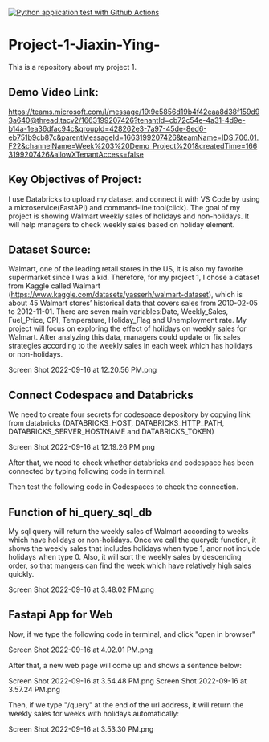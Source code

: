 [![Python application test with Github Actions](https://github.com/nogibjj/Project-1-Jiaxin-Ying-/actions/workflows/main.yml/badge.svg)](https://github.com/nogibjj/Project-1-Jiaxin-Ying-/actions/workflows/main.yml)

# Project-1-Jiaxin-Ying-
This is a repository about my project 1.

## Demo Video Link:
https://teams.microsoft.com/l/message/19:9e5856d19b4f42eaa8d38f159d93a640@thread.tacv2/1663199207426?tenantId=cb72c54e-4a31-4d9e-b14a-1ea36dfac94c&groupId=428262e3-7a97-45de-8ed6-eb751b9cb87c&parentMessageId=1663199207426&teamName=IDS.706.01.F22&channelName=Week%203%20Demo_Project%201&createdTime=1663199207426&allowXTenantAccess=false

## Key Objectives of Project:
I use Databricks to upload my dataset and connect it with VS Code by using a microservice(FastAPI) and command-line tool(click). The goal of my project is showing Walmart weekly sales of holidays and non-holidays. It will help managers to check weekly sales based on holiday element. 

## Dataset Source:
Walmart, one of the leading retail stores in the US, it is also my favorite supermarket since I was a kid. Therefore, for my project 1, I chose a dataset from Kaggle called Walmart (https://www.kaggle.com/datasets/yasserh/walmart-dataset), which is about 45 Walmart stores’ historical data that covers sales from 2010-02-05 to 2012-11-01. There are seven main variables:Date, Weekly_Sales, Fuel_Price, CPI, Temperature, Holiday_Flag and Unemployment rate. My project will focus on exploring the effect of holidays on weekly sales for Walmart. After analyzing this data, managers could update or fix sales strategies according to the weekly sales in each week which has holidays or non-holidays.

Screen Shot 2022-09-16 at 12.20.56 PM.png

## Connect Codespace and Databricks
We need to create four secrets for codespace depository by copying link from databricks (DATABRICKS_HOST, DATABRICKS_HTTP_PATH, DATABRICKS_SERVER_HOSTNAME and DATABRICKS_TOKEN)

Screen Shot 2022-09-16 at 12.19.26 PM.png

After that, we need to check whether databricks and codespace has been connected by typing following code in terminal.

Then test the following code in Codespaces to check the connection.

## Function of hi_query_sql_db
My sql query will return the weekly sales of Walmart according to weeks which have holidays or non-holidays. Once we call the querydb function, it shows the weekly sales that includes holidays when type 1, anor not include holidays when type 0. Also, it will sort the weekly sales by descending order, so that mangers can find the week which have relatively high sales quickly.

Screen Shot 2022-09-16 at 3.48.02 PM.png

## Fastapi App for Web 
Now, if we type the following code in terminal, and click "open in browser"

Screen Shot 2022-09-16 at 4.02.01 PM.png

After that, a new web page will come up and shows a sentence below: 

Screen Shot 2022-09-16 at 3.54.48 PM.png
Screen Shot 2022-09-16 at 3.57.24 PM.png

Then, if we type "/query" at the end of the url address, it will return the weekly sales for weeks with holidays automatically:

Screen Shot 2022-09-16 at 3.53.30 PM.png